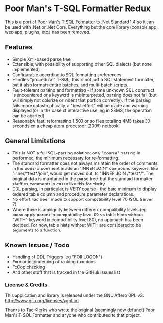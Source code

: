 ﻿
# Poor Man's T-SQL Formatter Redux

This is a port of [Poor Man's T-SQL Formatter](https://github.com/TaoK/PoorMansTSqlFormatter) to .Net Standard 1.4 so it can be used with .Net or .Net Core. Everything but the core library (console app, web app, plugins, etc.) has been removed.


## Features

* Simple Xml-based parse tree
* Extensible, with possibility of supporting other SQL dialects (but none implemented)
* Configurable according to SQL formatting preferences
* Handles "procedural" T-SQL; this is not just a SQL statement formatter, but it also formats entire batches, and multi-batch scripts.
* Fault-tolerant parsing and formatting - if some unknown SQL construct is encountered or a keyword is misinterpreted, parsing does not fail (but will simply not colorize or indent that portion correctly). If the parsing fails more catastrophically, a "best effort" will be made and warning displayed (or in the case of interactive use, eg in SSMS, the operation can be aborted).
* Reasonably fast: reformatting 1,500 or so files totalling 4MB takes 30 seconds on a cheap atom-processor (2009) netbook.


## General Limitations

* This is NOT a full SQL-parsing solution: only "coarse" parsing is performed, the minimum necessary for re-formatting.
* The standard formatter does not always maintain the order of comments in the code; a comment inside an "INNER JOIN" compound keyword, like "inner/\*test\*/join", would get moved out, to "INNER JOIN /\*test\*/". The original data is maintaned in the parse tree, but the standard formatter shuffles comments in cases like this for clarity.
* DDL parsing, in particular, is VERY coarse - the bare minimum to display ordered table column and procedure parameter declarations.
* No effort has been made to support compatibility level 70 (SQL Server 7)
* Where there is ambiguity between different compatibility levels (eg cross apply parens in compatibility level 90 vs table hints without "WITH" keyword in compatibility level 80), no approach has been decided. For now, table hints without WITH are considered to be arguments to a function.
 
## Known Issues / Todo

* Handling of DDL Triggers (eg "FOR LOGON")
* Formatting/indenting of ranking functions 
* FxCop checking
* And other stuff that is tracked in the GitHub issues list


### License & Credits

This application and library is released under the GNU Affero GPL v3: 
http://www.gnu.org/licenses/agpl.txt

Thanks to Tao Klerks who wrote the original (seemingly now defunct) Poor Man's T-SQL Formatter and anyone who contributed to that project.

